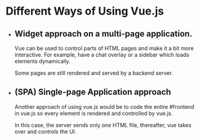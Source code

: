 # Different Ways of Using Vue.js

*   ## Widget approach on a multi-page application.
    
    Vue can be used to control parts of HTML pages and make it a bit more interactive.
    For example, have a chat overlay or a sidebar which loads elements dynamically.

    Some pages are still rendered and served by a backend server.

*   ## (SPA) Single-page Application approach

    Another approach of using vue.js would be to code the entire #frontend in vue.js so every element is rendered and controlled by vue.js.

    In this case, the server sends only one HTML file, thereafter, vue takes over and controls the UI.
    
